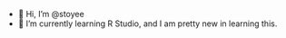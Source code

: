 - 👋 Hi, I’m @stoyee
- 🌱 I’m currently learning R Studio, and I am pretty new in learning this.


<!---
stoyee/stoyee is a ✨ special ✨ repository because its `README.md` (this file) appears on your GitHub profile.
You can click the Preview link to take a look at your changes.
--->
